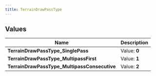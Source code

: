 ```yaml
---
title: TerrainDrawPassType
---
```


## Values

| Name | Description |
| ---- | ----------- |
| **TerrainDrawPassType\_SinglePass** | Value: **0** |
| **TerrainDrawPassType\_MultipassFirst** | Value: **1** |
| **TerrainDrawPassType\_MultipassConsecutive** | Value: **2** |

